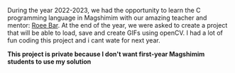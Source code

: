 During the year 2022-2023, we had the opportunity to learn the C programming language in Magshimim with our amazing teacher and mentor: <a href="https://github.com/Roee-Bar">Roee Bar</a>.
At the end of the year, we were asked to create a project that will be able to load, save and create GIFs using openCV.
I had a lot of fun coding this project and i cant wate for next year.

<strong>This project is private because I don't want first-year Magshimim students to use my solution<strong>
